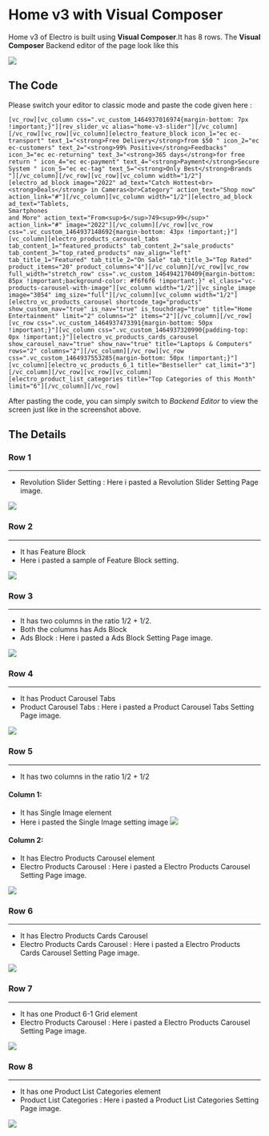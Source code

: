 # Home v3 with Visual Composer

Home v3 of Electro is built using **Visual Composer**.It has 8 rows. The **Visual Composer** Backend editor of the page look like this

![](http://transvelo.github.io/docs/electro/images/vc-home-v3.png)

## The Code

Please switch your editor to classic mode and paste the code given here :

```
[vc_row][vc_column css=".vc_custom_1464937016974{margin-bottom: 7px !important;}"][rev_slider_vc alias="home-v3-slider"][/vc_column][/vc_row][vc_row][vc_column][electro_feature_block icon_1="ec ec-transport" text_1="<strong>Free Delivery</strong>from $50 " icon_2="ec ec-customers" text_2="<strong>99% Positive</strong>Feedbacks" icon_3="ec ec-returning" text_3="<strong>365 days</strong>for free return " icon_4="ec ec-payment" text_4="<strong>Payment</strong>Secure System " icon_5="ec ec-tag" text_5="<strong>Only Best</strong>Brands "][/vc_column][/vc_row][vc_row][vc_column width="1/2"][electro_ad_block image="2022" ad_text="Catch Hottest<br><strong>Deals</strong> in Cameras<br>Category" action_text="Shop now" action_link="#"][/vc_column][vc_column width="1/2"][electro_ad_block ad_text="Tablets,
Smartphones
and More" action_text="From<sup>$</sup>749<sup>99</sup>" action_link="#" image="2022"][/vc_column][/vc_row][vc_row css=".vc_custom_1464937148692{margin-bottom: 43px !important;}"][vc_column][electro_products_carousel_tabs tab_content_1="featured_products" tab_content_2="sale_products" tab_content_3="top_rated_products" nav_align="left" tab_title_1="Featured" tab_title_2="On Sale" tab_title_3="Top Rated" product_items="20" product_columns="4"][/vc_column][/vc_row][vc_row full_width="stretch_row" css=".vc_custom_1464942170409{margin-bottom: 85px !important;background-color: #f6f6f6 !important;}" el_class="vc-products-carousel-with-image"][vc_column width="1/2"][vc_single_image image="3054" img_size="full"][/vc_column][vc_column width="1/2"][electro_vc_products_carousel shortcode_tag="products" show_custom_nav="true" is_nav="true" is_touchdrag="true" title="Home Entertainment" limit="2" columns="2" items="2"][/vc_column][/vc_row][vc_row css=".vc_custom_1464937473391{margin-bottom: 50px !important;}"][vc_column css=".vc_custom_1464937320990{padding-top: 0px !important;}"][electro_vc_products_cards_carousel show_carousel_nav="true" show_nav="true" title="Laptops & Computers" rows="2" columns="2"][/vc_column][/vc_row][vc_row css=".vc_custom_1464937553285{margin-bottom: 50px !important;}"][vc_column][electro_vc_products_6_1 title="Bestseller" cat_limit="3"][/vc_column][/vc_row][vc_row][vc_column][electro_product_list_categories title="Top Categories of this Month" limit="6"][/vc_column][/vc_row]
```

After pasting the code, you can simply switch to *Backend Editor* to view the screen just like in the screenshot above.

## The Details



### Row 1
---
* Revolution Slider Setting : Here i pasted a Revolution Slider Setting Page image.

![](http://transvelo.github.io/docs/electro/images/vc-home-v3-slider.png)

### Row 2
---
* It has Feature Block
* Here i pasted a sample of Feature Block setting.

![](http://transvelo.github.io/docs/electro/images/vc-homev3-feature-block.png)

### Row 3
---
* It has two columns in the ratio 1/2 + 1/2.
* Both the columns has Ads Block
* Ads Block : Here i pasted a Ads Block Setting Page image.

![](http://transvelo.github.io/docs/electro/images/vc-homev3-ads-block.png)

### Row 4
---
* It has Product Carousel Tabs
* Product Carousel Tabs : Here i pasted a Product Carousel Tabs Setting Page image.

![](http://transvelo.github.io/docs/electro/images/vc-homev3-product-carousel-tabs.png)

### Row 5
---
* It has two columns in the ratio 1/2 + 1/2

#### Column 1:
* It has Single Image element
* Here i pasted the Single Image setting image
![](http://transvelo.github.io/docs/electro/images/vc-homev3-single-image.png)

#### Column 2:
* It has Electro Products Carousel element
* Electro Products Carousel : Here i pasted a Electro Products Carousel Setting Page image.

![](http://transvelo.github.io/docs/electro/images/vc-homev3-carousel.png)

### Row 6
---
* It has Electro Products Cards Carousel
* Electro Products Cards Carousel : Here i pasted a Electro Products Cards Carousel Setting Page image.

![](http://transvelo.github.io/docs/electro/images/vc-homev3-cards-carousel.png)

### Row 7
---
* It has one Product 6-1 Grid element
* Electro Products Carousel : Here i pasted a Electro Products Carousel Setting Page image.

![](http://transvelo.github.io/docs/electro/images/vc-homev3-product-6-1-grid.png)

### Row 8
---
* It has one Product List Categories element
* Product List Categories : Here i pasted a Product List Categories Setting Page image.

![](http://transvelo.github.io/docs/electro/images/vc-homev3-list-categories.png)
